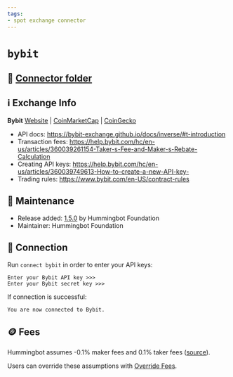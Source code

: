 ```yaml
---
tags:
- spot exchange connector
---
```


# `bybit`

## 📁 [Connector folder](https://github.com/hummingbot/hummingbot/tree/development/hummingbot/connector/exchange/bybit)

## ℹ️ Exchange Info

**Bybit** [Website](https://www.bybit.com/en-US/) | [CoinMarketCap](https://coinmarketcap.com/exchanges/bybit/) | [CoinGecko](https://www.coingecko.com/en/exchanges/bybit)

* API docs: https://bybit-exchange.github.io/docs/inverse/#t-introduction
* Transaction fees: https://help.bybit.com/hc/en-us/articles/360039261154-Taker-s-Fee-and-Maker-s-Rebate-Calculation
* Creating API keys: https://help.bybit.com/hc/en-us/articles/360039749613-How-to-create-a-new-API-key-
* Trading rules: https://www.bybit.com/en-US/contract-rules

## 👷 Maintenance

* Release added: [1.5.0](/release-notes/1.5.0/) by Hummingbot Foundation
* Maintainer: Hummingbot Foundation

## 🔑 Connection

Run `connect bybit` in order to enter your API keys:
 
```
Enter your Bybit API key >>>
Enter your Bybit secret key >>>
```

If connection is successful:
```
You are now connected to Bybit.
```

## 🪙 Fees

Hummingbot assumes -0.1% maker fees and 0.1% taker fees ([source](https://github.com/hummingbot/hummingbot/blob/development/hummingbot/connector/exchange/bybit/bybit_utils.py#L10)).

Users can override these assumptions with [Override Fees](/global-configs/override-fees/).